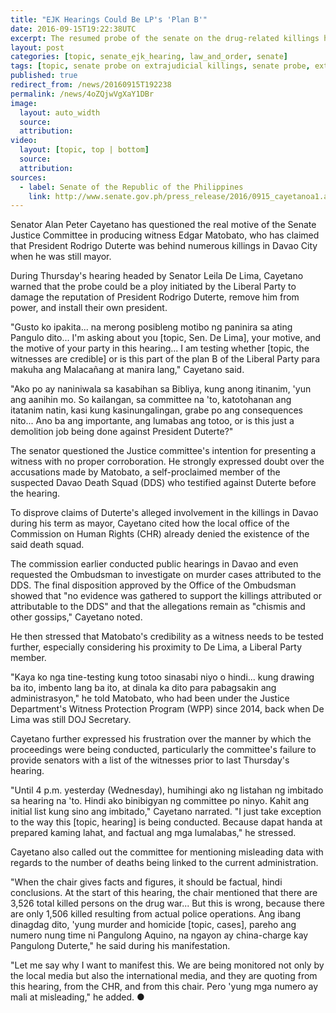 ```yaml
---
title: "EJK Hearings Could Be LP's 'Plan B'"
date: 2016-09-15T19:22:38UTC
excerpt: The resumed probe of the senate on the drug-related killings headed by Senator Leila De Lima, Cayetano warned, could be a ploy initiated by the Liberal Party to damage the reputation of President Rodrigo Duterte, remove him from power, and install their own president.
layout: post
categories: [topic, senate_ejk_hearing, law_and_order, senate]
tags: [topic, senate probe on extrajudicial killings, senate probe, extrajudicial killing, ejk]
published: true
redirect_from: /news/20160915T192238
permalink: /news/4oZQjwVgXaY1DBr
image:
  layout: auto_width
  source: 
  attribution: 
video:
  layout: [topic, top | bottom]
  source: 
  attribution: 
sources:
  - label: Senate of the Republic of the Philippines
    link: http://www.senate.gov.ph/press_release/2016/0915_cayetanoa1.asp
---
```


Senator Alan Peter Cayetano has questioned the real motive of the Senate Justice Committee in producing witness Edgar Matobato, who has claimed that President Rodrigo Duterte was behind numerous killings in Davao City when he was still mayor.

During Thursday's hearing headed by Senator Leila De Lima, Cayetano warned that the probe could be a ploy initiated by the Liberal Party to damage the reputation of President Rodrigo Duterte, remove him from power, and install their own president.

"Gusto ko ipakita... na merong posibleng motibo ng paninira sa ating Pangulo dito... I'm asking about you [topic, Sen. De Lima], your motive, and the motive of your party in this hearing... I am testing whether [topic, the witnesses are credible] or is this part of the plan B of the Liberal Party para makuha ang Malacañang at manira lang," Cayetano said.

"Ako po ay naniniwala sa kasabihan sa Bibliya, kung anong itinanim, 'yun ang aanihin mo. So kailangan, sa committee na 'to, katotohanan ang itatanim natin, kasi kung kasinungalingan, grabe po ang consequences nito... Ano ba ang importante, ang lumabas ang totoo, or is this just a demolition job being done against President Duterte?"

The senator questioned the Justice committee's intention for presenting a witness with no proper corroboration. He strongly expressed doubt over the accusations made by Matobato, a self-proclaimed member of the suspected Davao Death Squad (DDS) who testified against Duterte before the hearing.

To disprove claims of Duterte's alleged involvement in the killings in Davao during his term as mayor, Cayetano cited how the local office of the Commission on Human Rights (CHR) already denied the existence of the said death squad.

The commission earlier conducted public hearings in Davao and even requested the Ombudsman to investigate on murder cases attributed to the DDS. The final disposition approved by the Office of the Ombudsman showed that "no evidence was gathered to support the killings attributed or attributable to the DDS" and that the allegations remain as "chismis and other gossips," Cayetano noted.

He then stressed that Matobato's credibility as a witness needs to be tested further, especially considering his proximity to De Lima, a Liberal Party member.

"Kaya ko nga tine-testing kung totoo sinasabi niyo o hindi... kung drawing ba ito, imbento lang ba ito, at dinala ka dito para pabagsakin ang administrasyon," he told Matobato, who had been under the Justice Department's Witness Protection Program (WPP) since 2014, back when De Lima was still DOJ Secretary.

Cayetano further expressed his frustration over the manner by which the proceedings were being conducted, particularly the committee's failure to provide senators with a list of the witnesses prior to last Thursday's hearing.

"Until 4 p.m. yesterday (Wednesday), humihingi ako ng listahan ng imbitado sa hearing na 'to. Hindi ako binibigyan ng committee po ninyo. Kahit ang initial list kung sino ang imbitado," Cayetano narrated. "I just take exception to the way this [topic, hearing] is being conducted. Because dapat handa at prepared kaming lahat, and factual ang mga lumalabas," he stressed.

Cayetano also called out the committee for mentioning misleading data with regards to the number of deaths being linked to the current administration.

"When the chair gives facts and figures, it should be factual, hindi conclusions. At the start of this hearing, the chair mentioned that there are 3,526 total killed persons on the drug war... But this is wrong, because there are only 1,506 killed resulting from actual police operations. Ang ibang dinagdag dito, 'yung murder and homicide [topic, cases], pareho ang numero nung time ni Pangulong Aquino, na ngayon ay china-charge kay Pangulong Duterte," he said during his manifestation.

"Let me say why I want to manifest this. We are being monitored not only by the local media but also the international media, and they are quoting from this hearing, from the CHR, and from this chair. Pero 'yung mga numero ay mali at misleading," he added.
&#x25cf;


